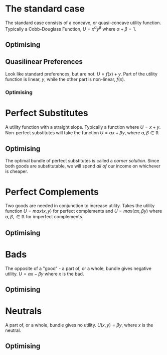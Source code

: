 # The standard case
The standard case consists of a concave, or quasi-concave utility function. Typically a Cobb-Douglass Function, $U=x^\alpha y^\beta$ where $\alpha+\beta=1$.
## Optimising

## Quasilinear Preferences
Look like standard preferences, but are not. $U=f(x)+y$. Part of the utility function is linear, $y$, while the other part is non-linear, $f(x)$.
### Optimising
# Perfect Substitutes
A utility function with a straight slope. Typically a function where $U=x+y$. Non-perfect substitutes will take the function $U=\alpha x+\beta y$, where $\alpha,\beta \in \mathbb{R}$
## Optimising
The optimal bundle of perfect substitutes is called a *corner solution*. Since both goods are substitutable, we will spend *all of* our income on whichever is cheaper.
# Perfect Complements
Two goods are needed in conjunction to increase utility. Takes the utility function $U=max(x,y)$ for perfect complements and $U=max(\alpha x, \beta y)$ where $\alpha, \beta, \in \mathbb{R}$ for imperfect complements.
## Optimising
# Bads
The opposite of a "good" - a part of, or a whole, bundle gives negative utility. $U=\alpha x-\beta y$ where $x$ is the bad.
## Optimising
# Neutrals
A part of, or a whole, bundle gives no utility. $U(x,y)=\beta y$, where $x$ is the neutral.
## Optimising